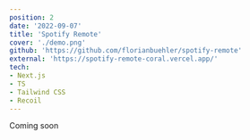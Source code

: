```yaml
---
position: 2
date: '2022-09-07'
title: 'Spotify Remote'
cover: './demo.png'
github: 'https://github.com/florianbuehler/spotify-remote'
external: 'https://spotify-remote-coral.vercel.app/'
tech:
- Next.js
- TS
- Tailwind CSS
- Recoil
---
```


Coming soon
